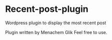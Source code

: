 # Recent-post-plugin
Wordpress plugin to display the most recent post

Plugin written by Menachem Glik
Feel free to use. 
